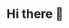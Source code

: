 # Hi there 👋

<!--
**moise37/moise37** is a ✨ _special_ ✨ repository because its `README.md` (this file) appears on your GitHub profile.
Here are some ideas to get you started: ###  📫 How to reach me: [![linkedin](https://user-images.githubusercontent.com/39270614/89308967-dcdddd00-d640-11ea-9fb5-22fca46d608a.png)][1] , moisespantoja@csus.edu
### ⚡ Fun fact: 🤖 Bots are going to take over every job in our lifetime. 
[1]: https://www.linkedin.com/in/moses-pantoja-9864a9158/


-->




